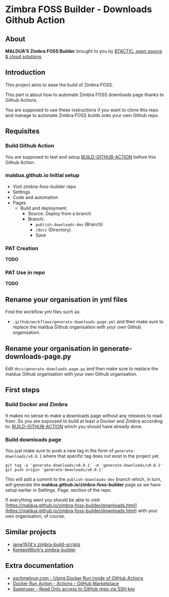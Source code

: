 # Zimbra FOSS Builder - Downloads Github Action

## About

**MALDUA'S Zimbra FOSS Builder** brought to you by [BTACTIC, open source & cloud solutions](https://www.btactic.com).

## Introduction

This project aims to ease the build of Zimbra FOSS.

This part is about how to automate Zimbra FOSS downloads page thanks to Github Actions.

You are supposed to use these instructions if you want to clone this repo and manage to automate Zimbra FOSS builds onto your own Github repo.

## Requisites

### Build Github Action

You are supposed to test and setup [BUILD-GITHUB-ACTION](BUILD-GITHUB-ACTION.md) before this Github Action.

### maldua.github.io Initial setup

- Visit zimbra-foss-builder repo
- Settings
- Code and automation
- Pages
  - Build and deployment.
      - Source: Deploy from a branch
      - Branch:
        - `publish-downloads-dev` (Branch)
        - `/docs` (Directory)
        - Save

### PAT Creation

**TODO**

### PAT Use in repo

**TODO**

## Rename your organisation in yml files

Find the workflow yml files such as:
- `.github/workflows/generate-downloads-page.yml`
and then make sure to replace the maldua Github organisation with your own Github organisation.

## Rename your organisation in generate-downloads-page.py

Edit `docs/generate-downloads-page.py` and then make sure to replace the maldua Github organisation with your own Github organisation.

## First steps

### Build Docker and Zimbra

It makes no sense to make a downloads page without any releases to read from.
So you are supossed to build at least a Docker and Zimbra according to: [BUILD-GITHUB-ACTION](BUILD-GITHUB-ACTION.md) which you should have already done.

### Build downloads page

You just make sure to push a new tag in the form of `generate-downloads/v0.0.1` where that specific tag does not exist in the project yet.

```
git tag -a 'generate-downloads/v0.0.1' -m 'generate-downloads/v0.0.1'
git push origin 'generate-downloads/v0.0.1'
```

This will add a commit to the `publish-downloads-dev` branch which, in turn, will generate the **maldua.github.io/zimbra-foss-builder** page as we have setup earlier in Settings. Page. section of the repo.

If everything went you should be able to visit: [https://maldua.github.io/zimbra-foss-builder/downloads.html](https://maldua.github.io/zimbra-foss-builder/downloads.html) with your own organisation, of course.

## Similar projects

- [ianw1974's zimbra-build-scripts](https://github.com/ianw1974/zimbra-build-scripts)
- [KontextWork's zimbra-builder](https://github.com/KontextWork/zimbra-builder)

## Extra documentation

- [aschmelyun.com - Using Docker Run inside of GitHub Actions](https://aschmelyun.com/blog/using-docker-run-inside-of-github-actions/)
- [Docker Run Action - Actions - GitHub Marketplace](https://github.com/marketplace/actions/docker-run-action)
- [Superuser - Read Only access to GitHub repo via SSH key](https://superuser.com/questions/1314064/read-only-access-to-github-repo-via-ssh-key)
